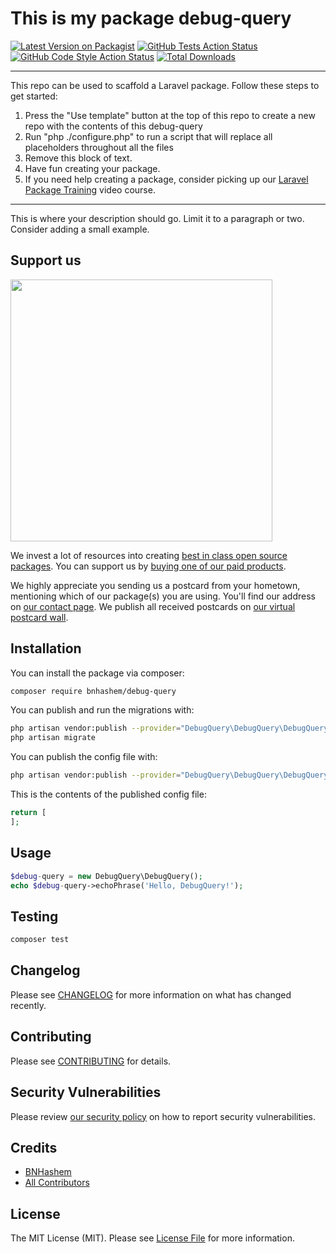 # This is my package debug-query

[![Latest Version on Packagist](https://img.shields.io/packagist/v/hashem/debug-query.svg?style=flat-square)](https://packagist.org/packages/hashem/debug-query)
[![GitHub Tests Action Status](https://img.shields.io/github/workflow/status/hashem/debug-query/run-tests?label=tests)](https://github.com/hashem/debug-query/actions?query=workflow%3Arun-tests+branch%3Amain)
[![GitHub Code Style Action Status](https://img.shields.io/github/workflow/status/hashem/debug-query/Check%20&%20fix%20styling?label=code%20style)](https://github.com/hashem/debug-query/actions?query=workflow%3A"Check+%26+fix+styling"+branch%3Amain)
[![Total Downloads](https://img.shields.io/packagist/dt/hashem/debug-query.svg?style=flat-square)](https://packagist.org/packages/hashem/debug-query)

---
This repo can be used to scaffold a Laravel package. Follow these steps to get started:

1. Press the "Use template" button at the top of this repo to create a new repo with the contents of this debug-query
2. Run "php ./configure.php" to run a script that will replace all placeholders throughout all the files
3. Remove this block of text.
4. Have fun creating your package.
5. If you need help creating a package, consider picking up our <a href="https://laravelpackage.training">Laravel Package Training</a> video course.
---

This is where your description should go. Limit it to a paragraph or two. Consider adding a small example.

## Support us

[<img src="https://github-ads.s3.eu-central-1.amazonaws.com/debug-query.jpg?t=1" width="419px" />](https://spatie.be/github-ad-click/debug-query)

We invest a lot of resources into creating [best in class open source packages](https://spatie.be/open-source). You can support us by [buying one of our paid products](https://spatie.be/open-source/support-us).

We highly appreciate you sending us a postcard from your hometown, mentioning which of our package(s) you are using. You'll find our address on [our contact page](https://spatie.be/about-us). We publish all received postcards on [our virtual postcard wall](https://spatie.be/open-source/postcards).

## Installation

You can install the package via composer:

```bash
composer require bnhashem/debug-query
```

You can publish and run the migrations with:

```bash
php artisan vendor:publish --provider="DebugQuery\DebugQuery\DebugQueryServiceProvider" --tag="debug-query-migrations"
php artisan migrate
```

You can publish the config file with:
```bash
php artisan vendor:publish --provider="DebugQuery\DebugQuery\DebugQueryServiceProvider" --tag="debug-query-config"
```

This is the contents of the published config file:

```php
return [
];
```

## Usage

```php
$debug-query = new DebugQuery\DebugQuery();
echo $debug-query->echoPhrase('Hello, DebugQuery!');
```

## Testing

```bash
composer test
```

## Changelog

Please see [CHANGELOG](CHANGELOG.md) for more information on what has changed recently.

## Contributing

Please see [CONTRIBUTING](.github/CONTRIBUTING.md) for details.

## Security Vulnerabilities

Please review [our security policy](../../security/policy) on how to report security vulnerabilities.

## Credits

- [BNHashem](https://github.com/BNhashem16)
- [All Contributors](../../contributors)

## License

The MIT License (MIT). Please see [License File](LICENSE.md) for more information.
